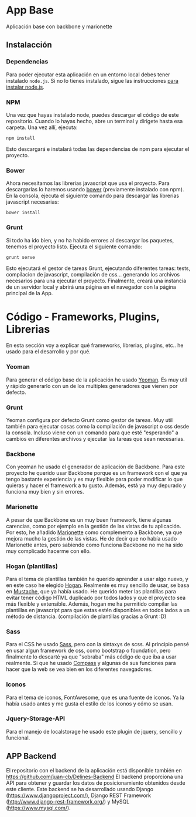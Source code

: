 # App Base

Aplicación base con backbone y marionette

## Instalacción
### Dependencias
Para poder ejecutar esta aplicación en un entorno local debes tener instalado `node.js`. Si no lo tienes instalado, sigue las instrucciones [para instalar node.js](http://nodejs.org/).
### NPM
Una vez que hayas instalado node, puedes descargar el código de este repositorio. 
Cuando lo hayas hecho, abre un terminal y dirigete hasta esa carpeta. Una vez allí, ejecuta:
```
npm install
```
Esto descargará e instalará todas las dependencias de npm para ejecutar el proyecto.
### Bower
Ahora necesitamos las librerias javascript que usa el proyecto. Para descargarlas lo haremos usando [bower](http://bower.io/) (previamente instalado con npm). 
En la consola, ejecuta el siguiente comando para descargar las librerias javascript necesarias:
```
bower install
```
### Grunt
Si todo ha ido bien, y no ha habido errores al descargar los paquetes, tenemos el proyecto listo. Ejecuta el siguiente comando:
```
grunt serve
```
Esto ejecutará el gestor de tareas Grunt, ejecutando diferentes tareas: tests, compilacion de javascript, compilación de css... generando los archivos necesarios para una ejecutar el proyecto. Finalmente, creará una instancia de un servidor local y abrirá una página en el navegador con la página principal de la App. 

# Código - Frameworks, Plugins, Librerias
En esta sección voy a explicar qué frameworks, librerias, plugins, etc.. he usado para el desarrollo y por qué.
### Yeoman
Para generar el código base de la aplicación he usado [Yeoman](https://github.com/yeoman/yo). Es muy util y rápido generarlo con un de los multiples generadores que vienen por defecto. 
### Grunt
Yeoman configura por defecto Grunt como gestor de tareas. Muy util también para ejecutar cosas como la compilación de javascript o css desde la consola. Incluso viene con un comando para que esté "esperando" a cambios en diferentes archivos y ejecutar las tareas que sean necesarias. 
### Backbone
Con yeoman he usado el generador de aplicación de Backbone. Para este proyecto he querido usar Backbone porque es un framework con el que ya tengo bastante experiencia y es muy flexible para poder modificar lo que quieras y hacer el framework a tu gusto. Además, está ya muy depurado y funciona muy bien y sin errores. 
### Marionette
A pesar de que Backbone es un muy buen framework, tiene algunas carencias, como por ejemplo en la gestión de las vistas de tu aplicación. Por esto, he añadido [Marionette](http://marionettejs.com/) como complemento a Backbone, ya que mejora mucho la gestión de las vistas. 
He de decir que no había usado Marionette antes, pero sabiendo como funciona Backbone no me ha sido muy complicado hacerme con ello. 
### Hogan (plantillas)
Para el tema de plantillas también he querido aprender a usar algo nuevo, y en este caso he elegido [Hogan](http://twitter.github.io/hogan.js/). Realmente es muy sencillo de usar, se basa en [Mustache](http://mustache.github.io/), que ya había usado. 
He querido meter las plantillas para evitar tener código HTML duplicado por todos lados y que el proyecto sea más flexible y extensible. Además, hogan me ha permitido compilar las plantillas en javascript para que estas estén disponibles en todos lados a un método de distancia. (compilación de plantillas gracias a Grunt :D)
### Sass
Para el CSS he usado [Sass](http://sass-lang.com/), pero con la sintaxys de scss. Al principio pensé en usar algun framework de css, como bootstrap o foundation, pero finalmente lo descarté ya que "sobraba" más código de que iba a usar realmente. 
Si que he usado [Compass](http://compass-style.org/) y algunas de sus funciones para hacer que la web se vea bien en los diferentes navegadores. 
### Iconos
Para el tema de iconos, FontAwesome, que es una fuente de iconos. Ya la había usado antes y me gusta el estilo de los iconos y cómo se usan. 
### Jquery-Storage-API
Para el manejo de localstorage he usado este plugin de jquery, sencillo y funcional. 


## APP Backend
El repositorio con el backend de la aplicación está disponible también en https://github.com/juan-cb/Delines-Backend
El backend proporciona una API para obtener y guardar los datos de posicionamiento obtenidos desde este cliente. Este backend se ha desarrollado usando Django (https://www.djangoproject.com/), Django REST Framework (http://www.django-rest-framework.org/) y MySQL (https://www.mysql.com/). 
